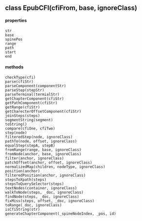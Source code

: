 ## class EpubCFI(cfiFrom, base, ignoreClass)     
#### properties  
    str  
    base  
    spinePos  
    range  
    path  
    start  
    end  
#### methods  
    checkType(cfi)  
    parse(cfiStr)  
    parseComponent(componentStr)  
    parseStep(stepStr)  
    parseTerminal(termialStr)  
    getChapterComponent(cfiStr)  
    getPathComponent(cfiStr)  
    getRange(cfiStr)  
    getCharecterOffsetComponent(cfiStr)  
    joinSteps(steps)  
    segmentString(segment)  
    toString()  
    compare(cfiOne, cfiTwo)  
    step(node)  
    filteredStep(node, ignoreClass)  
    pathTo(node, offset, ignoreClass)  
    equalStep(stepA, stepB)  
    fromRange(range, base, ignoreClass)  
    fromNode(anchor, base, ignoreClass)  
    filter(anchor, ignoreClass)  
    patchOffset(anchor, offset, ignoreClass)  
    normalizedMap(children, nodeType, ignoreClass)  
    position(anchor)  
    filteredPosition(anchor, ignoreClass)  
    stepsToXpath(steps)  
    stepsToQuerySelector(steps)  
    textNodes(container, ignoreClass)  
    walkToNode(steps, _doc, ignoreClass)  
    findNode(steps, _doc, ignoreClass)  
    fixMiss(steps, offset, _doc, ignoreClass)  
    toRange(_doc, ignoreClass)  
    isCfiString(str)  
    generateChapterComponent(_spineNodeIndex, _pos, id)  